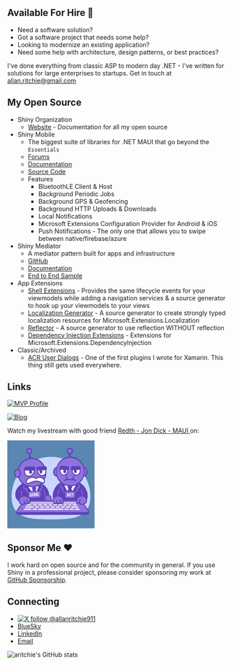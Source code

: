 ## Available For Hire :construction_worker:

* Need a software solution?
* Got a software project that needs some help?  
* Looking to modernize an existing application?
* Need some help with architecture, design patterns, or best practices?

I've done everything from classic ASP to modern day .NET - I've written for solutions for large enterprises to startups.  Get in touch at [allan.ritchie@gmail.com](mailto:allan.ritchie@gmail.com)

## My Open Source

* Shiny Organization
    * [Website](https://shinylib.net) - Documentation for all my open source
* Shiny Mobile
    * The biggest suite of libraries for .NET MAUI that go beyond the `Essentials`
    * [Forums](https://github.com/shinyorg/shiny/discussions)
    * [Documentation](https://shinylib.net)
    * [Source Code](https://github.com/shinyorg/shiny)
    * Features
        * BluetoothLE Client & Host
        * Background Periodic Jobs
        * Background GPS & Geofencing
        * Background HTTP Uploads & Downloads 
        * Local Notifications
        * Microsoft Extensions Configuration Provider for Android & iOS
        * Push Notifications - The only one that allows you to swipe between native/firebase/azure
* Shiny Mediator
    * A mediator pattern built for apps and infrastructure
    * [GitHub](https://github.com/shinyorg/mediator)
    * [Documentation](https://shinylib.net/client/mediator/)
    * [End to End Sample](https://github.com/shinyorg/mediatorsamples/)
* App Extensions
    * [Shell Extensions](https://shinylib.net/maui) - Provides the same lifecycle events for your viewmodels while adding a navigation services & a source generator to hook up your viewmodels to your views
    * [Localization Generator](https://shinylib.net/extensions/localizegen/) - A source generator to create strongly typed localization resources for Microsoft.Extensions.Localization
    * [Reflector](https://shinylib.net/extensions/reflector/) - A source generator to use reflection WITHOUT reflection
    * [Dependency Injection Extensions](https://shinylib.net/extensions/di/) - Extensions for Microsoft.Extensions.DependencyInjection
* Classic/Archived
    * [ACR User Dialogs](https://github.com/aritchie/userdialogs) - One of the first plugins I wrote for Xamarin.  This thing still gets used everywhere.
    
## Links

[![MVP Profile](https://img.shields.io/badge/MVP-Developer%20Technologies%20🏆-blue?style=flat&logo=microsoft)](https://mvp.microsoft.com/en-us/PublicProfile/5002565) 

[![Blog](https://img.shields.io/badge/Blog-allanritchie.com-brightgreen)](https://allanritchie.com)

Watch my livestream with good friend [Redth - Jon Dick - MAUI ](https://github.com/redth) on:

<a href="https://www.youtube.com/@GoneDotNet"><img src="gonedotnet.jpg" width="200" /></a>

## Sponsor Me :heart:
I work hard on open source and for the community in general.  If you use Shiny in a professional project, please consider sponsoring my work at [GitHub Sponsorship](https://github.com/sponsors/aritchie).  

## Connecting
* [![X follow @allanritchie911](https://img.shields.io/twitter/follow/allanritchie911?style=social)](https://twitter.com/allanritchie911)
* [BlueSky](https://bsky.app/profile/allanritchie.com)
* [LinkedIn](https://www.linkedin.com/in/allan-ritchie-44b58b3/)
* [Email](mailto:allan.ritchie@gmail.com)




![aritchie's GitHub stats](https://github-readme-stats.vercel.app/api?username=aritchie&show_icons=true&theme=radical)
